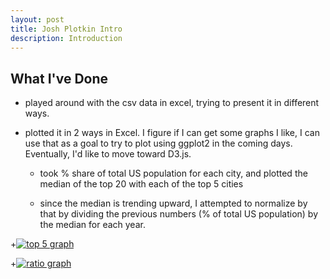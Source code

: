 ```yaml
---
layout: post
title: Josh Plotkin Intro
description: Introduction
---
```


## What I've Done

- played around with the csv data in excel, trying to present it in different ways.
- plotted it in 2 ways in Excel. I figure if I can get some graphs I like, I can use that as a goal to try to plot using ggplot2 in the coming days. Eventually, I'd like to move toward D3.js.

	* took % share of total US population for each city, and plotted the median of the top 20 with each of the top 5 cities

	* since the median is trending upward, I attempted to normalize by that by dividing the previous numbers (% of total US population) by the median for each year.


+[![top 5 graph](https://raw2.github.com/malecki/edav/gh-pages/assets/top5pct.png)](https://raw2.github.com/malecki/edav/gh-pages/assets/top5pct.png)

+[![ratio graph](https://raw2.github.com/malecki/edav/gh-pages/assets/top5ratio.png)](https://raw2.github.com/malecki/edav/gh-pages/assets/top5ratio.png)
